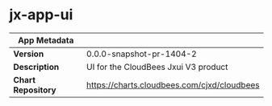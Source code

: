 # jx-app-ui

|App Metadata||
|---|---|
| **Version** | 0.0.0-snapshot-pr-1404-2 |
| **Description** | UI for the CloudBees Jxui V3 product |
| **Chart Repository** | https://charts.cloudbees.com/cjxd/cloudbees |
